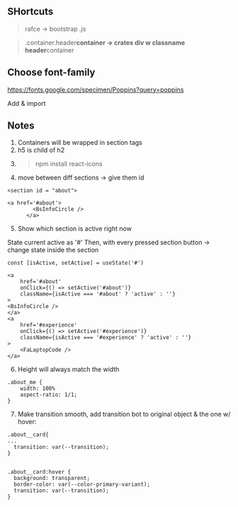 ## SHortcuts

> rafce -> bootstrap .js

> .container.header**container -> crates div w classname header**container

## Choose font-family

https://fonts.google.com/specimen/Poppins?query=poppins

Add & import

## Notes

1. Containers will be wrapped in section tags
2. h5 is child of h2
3. > npm install react-icons
4. move between diff sections -> give them id

```
<section id = "about">
```

```
<a href='#about'>
        <BsInfoCircle />
      </a>
```

5. Show which section is active right now

State current active as '#'
Then, with every pressed section button -> change state inside the section

```
const [isActive, setActive] = useState('#')

<a
    href='#about'
    onClick={() => setActive('#about')}
    className={isActive === '#about' ? 'active' : ''}
>
<BsInfoCircle />
</a>
<a
    href='#experience'
    onClick={() => setActive('#experience')}
    className={isActive === '#experience' ? 'active' : ''}
>
    <FaLaptopCode />
</a>
```

6. Height will always match the width

```
.about_me {
    width: 100%
    aspect-ratio: 1/1;
}
```

7. Make transition smooth, add transition bot to original object & the one w/ hover:

```
.about__card{
...
  transition: var(--transition);
}


.about__card:hover {
  background: transparent;
  border-color: var(--color-primary-variant);
  transition: var(--transition);
}
```
